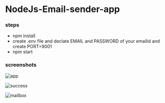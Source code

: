 # NodeJs-Email-sender-app

### steps
  - npm install
  - create .env file and declate EMAIL and PASSWORD of your emailid and create PORT=9001
  - npm start
  
### screenshots

![app](https://user-images.githubusercontent.com/111965224/216262348-beac2755-201c-4239-acd5-7dc23629a525.png)

![success](https://user-images.githubusercontent.com/111965224/216262414-b3546385-453b-4911-a982-c12b2b92923d.png)

![mailbox](https://user-images.githubusercontent.com/111965224/216262381-55f21c92-a79d-493e-9f84-4eb342f963f2.png)

